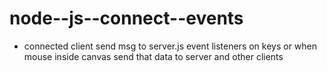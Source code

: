 # node--js--connect--events
- connected client send msg to server.js
 event listeners on keys or when mouse inside canvas
send that data to server and other clients

